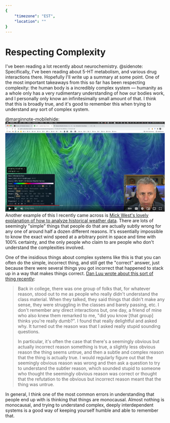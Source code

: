 ```yaml
---
{
	"timezone": "EST",
	"location": ""
}
---
```

# Respecting Complexity

I've been reading a lot recently about neurochemistry.
@sidenote: Specifically, I've been reading about 5-HT metabolism, and various drug interactions there. Hopefully I'll write up a summary at some point.
One of the most important takeaways from this so far has been respecting complexity: the human body is a incredibly complex system — humanity as a whole only has a very rudimentary understanding of how our bodies work, and I personally only know an infinitesimally small amount of that. I think that this is broadly true, and it's good to remember this when trying to understand any sort of complex system.

@marginnote-mobilehide: <a href="https://www.youtube.com/watch?v=XtNRnMOeJvI"><img src="/img/post/respecting-complexity/mick-west-weather-data.png" alt="A thumbnail image of a youtube video, a globe with weather data on it."/></a>
Another example of this I recently came across is [Mick West's lovely explanation of how to analyze historical weather data](https://www.youtube.com/watch?v=XtNRnMOeJvI). There are lots of seemingly "simple" things that people do that are actually subtly wrong for any one of around half a dozen different reasons. It's essentially impossible to know the exact wind speed at a arbitrary point in space and time with 100% certainty, and the only people who claim to are people who don't understand the complexities involved.

One of the insidious things about complex systems like this is that you can often do the simple, incorrect thing, and still get the "correct" answer, just because there were several things you got incorrect that happened to stack up in a way that makes things correct. [Dan Luu wrote about this sort of thing recently](https://danluu.com/look-stupid/):

> Back in college, there was one group of folks that, for whatever reason, stood out to me as people who really didn't understand the class material. When they talked, they said things that didn't make any sense, they were struggling in the classes and barely passing, etc. I don't remember any direct interactions but, one day, a friend of mine who also knew them remarked to me, "did you know [that group] thinks you're really dumb?". I found that really delightful and asked why. It turned out the reason was that I asked really stupid sounding questions.
> 
> In particular, it's often the case that there's a seemingly obvious but actually incorrect reason something is true, a slightly less obvious reason the thing seems untrue, and then a subtle and complex reason that the thing is actually true. I would regularly figure out that the seemingly obvious reason was wrong and then ask a question to try to understand the subtler reason, which sounded stupid to someone who thought the seemingly obvious reason was correct or thought that the refutation to the obvious but incorrect reason meant that the thing was untrue.

In general, I think one of the most common errors in understanding that people end up with is thinking that things are monocausal. Almost nothing is monocausal, and trying to understand complex, deeply interdependent systems is a good way of keeping yourself humble and able to remember that.
